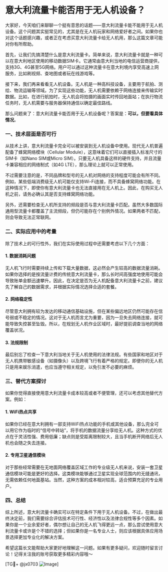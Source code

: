 # 意大利流量卡能否用于无人机设备？

大家好，今天咱们来聊聊一个挺有意思的话题——意大利流量卡能不能用于无人机设备。这个问题其实挺常见的，尤其是在无人机玩家和网络爱好者之间。如果你也对这个话题感兴趣，或者正在考虑买意大利流量卡给无人机用，那么这篇文章可能对你有所帮助。

首先，让我们先搞清楚什么是意大利流量卡。简单来说，意大利流量卡就是一种可以在意大利地区使用的移动数据SIM卡。它通常由意大利当地的电信运营商提供，支持3G、4G甚至5G网络。用户可以通过这种流量卡在意大利境内享受高速上网服务，比如刷视频、查地图或者玩在线游戏等。

接下来，我们再来看看无人机设备。无人机是一种高科技设备，主要用于航拍、测绘、物流运输等领域。为了实现这些功能，无人机需要依赖于网络连接来传输实时数据。比如，在进行航拍时，无人机会将拍摄的画面实时传回地面站；在执行物流任务时，无人机需要与服务器保持通信以确定最佳路线。

那么问题来了：意大利流量卡能否用于无人机设备呢？答案是：**可以，但要看具体情况**。

### 一、技术层面是否可行

从技术上讲，意大利流量卡完全可以被安装到无人机设备中使用。现代无人机普遍配备了蜂窝网络模块（Cellular Module），这意味着它们可以直接插入标准尺寸的SIM卡（如Nano SIM或Micro SIM）。只要无人机具备这样的硬件支持，并且流量卡兼容相应的网络制式（如4G LTE），那么理论上就可以正常使用。

不过需要注意的是，不同品牌和型号的无人机对网络的支持程度可能会有所不同。例如，某些低端消费级无人机可能仅支持Wi-Fi连接，而不具备蜂窝网络功能。在这种情况下，即使你有意大利流量卡也无法直接用在无人机上。因此，在购买无人机之前，请务必确认其是否支持蜂窝网络功能。

另外，还需要检查无人机所支持的频段是否与意大利流量卡匹配。虽然大多数国际通用型流量卡都覆盖了主流频段，但仍可能存在个别例外情况。如果两者不匹配，则会导致无法正常联网。

### 二、实际应用中的考量

除了技术上的可行性外，我们在实际使用过程中还需要考虑以下几个方面：

#### 1. 数据消耗问题
无人机飞行时需要持续上传和下载大量数据，这必然会产生较高的数据流量消耗。如果你选择的是按流量计费的传统意大利流量卡，那么长时间高强度地使用可能会导致账单金额迅速攀升。因此，在决定是否为无人机配备意大利流量卡之前，建议先了解自己的数据需求，并根据实际情况选择合适的套餐。

#### 2. 网络稳定性
尽管意大利拥有较为发达的移动通信基础设施，但在某些偏远地区仍然可能存在信号弱或不稳定的情况。这对于无人机而言尤为重要，因为一旦失去网络连接，就可能导致失控甚至坠毁。所以，在规划无人机作业区域时，最好提前调查当地的网络覆盖状况。

#### 3. 法规限制
最后别忘了检查一下意大利当地关于无人机使用的法律法规。有些国家和地区对于无人机携带敏感设备（如摄像头）以及跨境飞行有着严格的规定。即便你的无人机只是用来娱乐消遣，也应当遵守相关规定，以免引发不必要的麻烦。

### 三、替代方案探讨

如果你觉得直接使用意大利流量卡成本较高或者不便管理，还可以考虑其他替代方案。例如：

#### 1. WiFi热点共享
如果你已经在意大利拥有一部支持WiFi热点功能的手机或其他设备，那么完全可以用它作为临时的“信号中转站”，将手机的数据流量分享给无人机。这种方式的优点在于灵活性强、费用低廉；缺点则是受距离限制较大，且当手机断开网络后无人机也会随之失去连接。

#### 2. 专用卫星通信模块
对于那些经常需要在无地面网络覆盖区域工作的专业级无人机来说，安装一套卫星通信模块可能是更好的选择。这类模块能够通过卫星实现全球范围内的无缝通讯，无需依赖任何地面基站。当然，这种方案的成本相对较高，适合预算充足的专业用户。

### 四、总结

综上所述，意大利流量卡确实可以在特定条件下用于无人机设备。不过，在做出最终决定前，我们需要综合评估技术可行性、经济性以及法律合规性等多个因素。如果你是一个业余爱好者，偶尔想让自己的无人机飞得更远一点，那么尝试使用意大利流量卡或许是个不错的选择；但如果你是一名专业人士，则应该根据具体应用场景选择更加专业化的解决方案。

希望这篇长文能帮助大家更好地理解这一问题。如果有更多疑问，欢迎随时留言讨论！记得关注我的账号获取更多精彩内容哦～

[TG💪+ @jx0703 ![Image](https://github.com/user-attachments/assets/dbca1d08-cadb-493c-b0ec-ad6f7a83f270)]